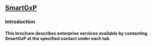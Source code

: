 ## [SmartGxP](https://smartgxp.github.io/)

### Introduction
#### This brochure describes enterprise services available by contacting SmartGxP at the specified contact under each tab.

